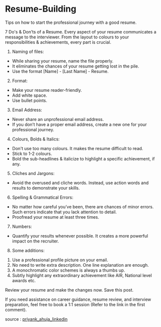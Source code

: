 # Resume-Building
Tips on how to start the professional journey with a good resume.

7 Do's & Don'ts of a Resume.
Every aspect of your resume communicates a message to the interviewer. From the layout to colours to your responsibilities & achievements, every part is crucial.
 
1) Naming of files:
- While sharing your resume, name the file properly. 
- It eliminates the chances of your resume getting lost in the pile.
- Use the format [Name] - [Last Name] - Resume.
 
2) Format:
- Make your resume reader-friendly. 
- Add white space.
- Use bullet points. 
 
3) Email Address:
- Never share an unprofessional email address. 
- If you don’t have a proper email address, create a new one for your professional journey.
 
4) Colours, Bolds & Italics:
- Don't use too many colours. It makes the resume difficult to read. 
- Stick to 1-2 colours.
- Bold the sub-headlines & italicize to highlight a specific achievement, if any.
 
5) Cliches and Jargons:
- Avoid the overused and cliche words. Instead, use action words and results to demonstrate your skills.
 
6) Spelling & Grammatical Errors:
- No matter how careful you’ve been, there are chances of minor errors. Such errors indicate that you lack attention to detail.
- Proofread your resume at least three times. 
 
7) Numbers:
- Quantify your results whenever possible. It creates a more powerful impact on the recruiter.

8) Some additions:
1. Use a professional profile picture on your email.
2. No need to write extra description. One line explanation are enough.
3. A monochromatic color schemes is always a thumbs up.
4. Subtly highlight any extraordinary achievement like AIR, National level awards etc.
 
Review your resume and make the changes now.
Save this post.

If you need assistance on career guidance, resume review, and interview preparation, feel free to book a 1:1 session (Refer to the link in the first comment).

source : [priyank_ahuja_linkedin](https://www.linkedin.com/feed/update/urn:li:activity:6890922573874503680/)
